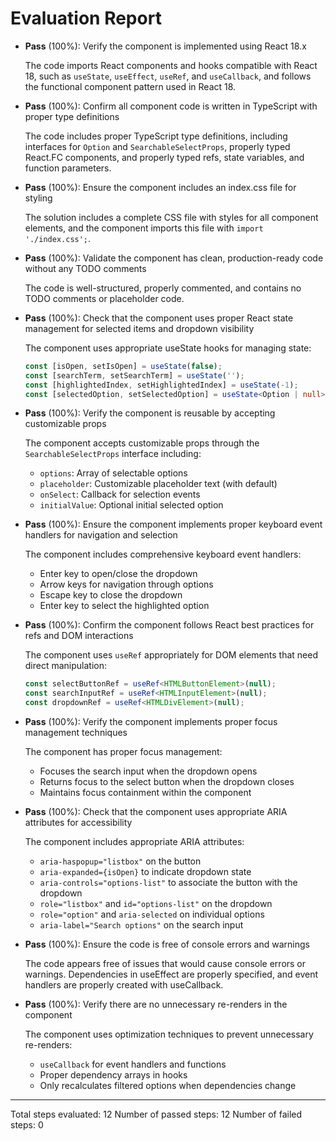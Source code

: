 # Evaluation Report

- **Pass** (100%): Verify the component is implemented using React 18.x
  
  The code imports React components and hooks compatible with React 18, such as `useState`, `useEffect`, `useRef`, and `useCallback`, and follows the functional component pattern used in React 18.

- **Pass** (100%): Confirm all component code is written in TypeScript with proper type definitions
  
  The code includes proper TypeScript type definitions, including interfaces for `Option` and `SearchableSelectProps`, properly typed React.FC components, and properly typed refs, state variables, and function parameters.

- **Pass** (100%): Ensure the component includes an index.css file for styling
  
  The solution includes a complete CSS file with styles for all component elements, and the component imports this file with `import './index.css';`.

- **Pass** (100%): Validate the component has clean, production-ready code without any TODO comments
  
  The code is well-structured, properly commented, and contains no TODO comments or placeholder code.

- **Pass** (100%): Check that the component uses proper React state management for selected items and dropdown visibility
  
  The component uses appropriate useState hooks for managing state:
  ```typescript
  const [isOpen, setIsOpen] = useState(false);
  const [searchTerm, setSearchTerm] = useState('');
  const [highlightedIndex, setHighlightedIndex] = useState(-1);
  const [selectedOption, setSelectedOption] = useState<Option | null>(initialValue);
  ```

- **Pass** (100%): Verify the component is reusable by accepting customizable props
  
  The component accepts customizable props through the `SearchableSelectProps` interface including:
  - `options`: Array of selectable options
  - `placeholder`: Customizable placeholder text (with default)
  - `onSelect`: Callback for selection events
  - `initialValue`: Optional initial selected option

- **Pass** (100%): Ensure the component implements proper keyboard event handlers for navigation and selection
  
  The component includes comprehensive keyboard event handlers:
  - Enter key to open/close the dropdown
  - Arrow keys for navigation through options
  - Escape key to close the dropdown
  - Enter key to select the highlighted option

- **Pass** (100%): Confirm the component follows React best practices for refs and DOM interactions
  
  The component uses `useRef` appropriately for DOM elements that need direct manipulation:
  ```typescript
  const selectButtonRef = useRef<HTMLButtonElement>(null);
  const searchInputRef = useRef<HTMLInputElement>(null);
  const dropdownRef = useRef<HTMLDivElement>(null);
  ```

- **Pass** (100%): Verify the component implements proper focus management techniques
  
  The component has proper focus management:
  - Focuses the search input when the dropdown opens
  - Returns focus to the select button when the dropdown closes
  - Maintains focus containment within the component

- **Pass** (100%): Check that the component uses appropriate ARIA attributes for accessibility
  
  The component includes appropriate ARIA attributes:
  - `aria-haspopup="listbox"` on the button
  - `aria-expanded={isOpen}` to indicate dropdown state
  - `aria-controls="options-list"` to associate the button with the dropdown
  - `role="listbox"` and `id="options-list"` on the dropdown
  - `role="option"` and `aria-selected` on individual options
  - `aria-label="Search options"` on the search input

- **Pass** (100%): Ensure the code is free of console errors and warnings
  
  The code appears free of issues that would cause console errors or warnings. Dependencies in useEffect are properly specified, and event handlers are properly created with useCallback.

- **Pass** (100%): Verify there are no unnecessary re-renders in the component
  
  The component uses optimization techniques to prevent unnecessary re-renders:
  - `useCallback` for event handlers and functions
  - Proper dependency arrays in hooks
  - Only recalculates filtered options when dependencies change

---

Total steps evaluated: 12
Number of passed steps: 12
Number of failed steps: 0